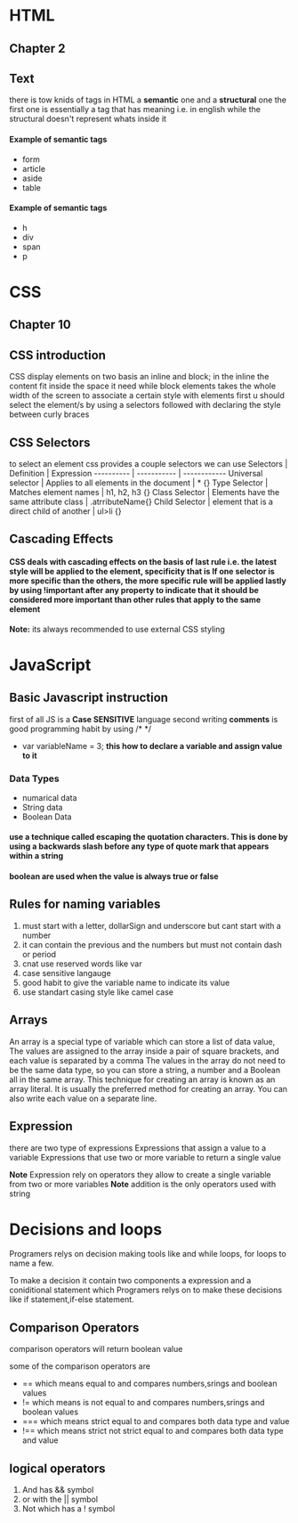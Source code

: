 # HTML
## Chapter 2
## Text
there is tow knids of tags in HTML a **semantic** one and a **structural** one the first one is essentially a tag that has meaning   i.e. in english while the structural doesn't represent whats inside it 

#### Example of semantic tags
- form
- article
- aside
- table
#### Example of semantic tags
- h 
- div
- span
- p
# CSS
## Chapter 10
## CSS introduction
CSS display elements on two basis an inline and block; in the inline the content fit inside the space it need while block elements takes the whole width of the screen
to associate a certain style with elements first u should select the element/s by using a selectors followed with declaring the style between curly braces 

## CSS Selectors
to select an element css provides a couple selectors we can use
Selectors | Definition | Expression
---------- | ----------- | ------------
Universal selector | Applies to all elements in the document | * {}
Type Selector | Matches element names | h1, h2, h3 {}
Class Selector | Elements have the same attribute class | .atrributeName{}
Child Selector | element that is a direct child of another | ul>li {}

## Cascading Effects
#### CSS deals with cascading effects on the basis of last rule i.e. the latest style will be applied to the element, specificity that is If one selector is more specific than the others, the more specific rule will be applied lastly by using !important after any property to indicate that it should be considered more important than other rules that apply to the same element

**Note:** its always recommended to use external CSS styling


# JavaScript
## Basic Javascript instruction
first of all JS is a **Case SENSITIVE** language
second writing **comments** is good programming habit by using /* */

* var variableName = 3; **this how to declare a variable and assign value to it**

### Data Types
* numarical data 
* String data 
* Boolean Data

#### use a technique called escaping the quotation characters. This is done by using a backwards slash before any type of quote mark that appears within a string
#### boolean are used when the value is always true or false

## Rules for naming variables
1. must start with a letter, dollarSign and underscore but cant start with a number
2. it can contain the previous and the numbers but must not contain dash or period
3. cnat use reserved words like var
4. case sensitive langauge
5. good habit to give the variable name to indicate its value
6. use standart casing style like camel case

## Arrays
An array is a special type of variable which can store a list of data value, The values are assigned to the array inside a pair of square brackets, and each value is separated by a comma The
values in the array do not need to be the same data type, so you can store a string, a number and a Boolean all in the same array. This technique for creating an array is known as an array literal. It is usually the preferred method for creating an array. You can also write each value on a separate line.
## Expression
there are two type of expressions
Expressions that assign a value to a variable
Expressions that use two or more variable to return a single value

**Note** Expression rely on operators they allow to create a single variable from two or more variables
**Note** addition is the only operators used with string

# Decisions and loops
Programers relys on decision making tools like  and while loops, for loops to name a few.

To make a decision it contain two components a expression and a coniditional statement which Programers relys on to make these decisions like if statement,if-else statement.

## Comparison Operators

comparison operators will return boolean value

some of the comparison operators are
* == which means equal to and compares numbers,srings and boolean values
* != which means is not equal to and compares numbers,srings and boolean values
* === which means strict equal to and compares both data type and value
* !== which means strict not strict equal to and compares both data type and value
## logical operators 
1. And has && symbol
2. or with the || symbol
3. Not which has a ! symbol